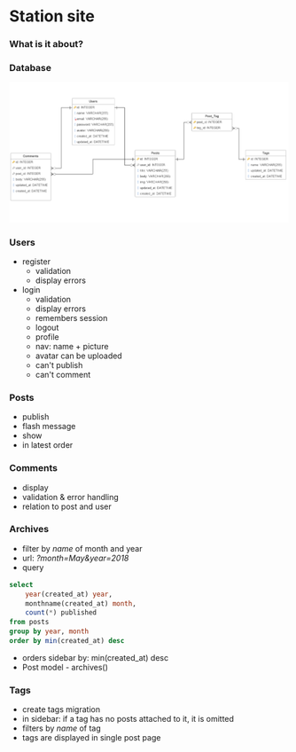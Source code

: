 # Station site

### What is it about?

### Database
![Ops something goofed](/public/images/database.png)

### Users
- register
	+ validation
	+ display errors
- login
	+ validation
	+ display errors
	+ remembers session
	+ logout
	+ profile
	+ nav: name + picture
	+ avatar can be uploaded
	+ can't publish
	+ can't comment

### Posts
+ publish
+ flash message
+ show
+ in latest order

### Comments
- display
- validation & error handling
- relation to post and user

### Archives
- filter by *name* of month and year
- url: *?month=May&year=2018*
- query
~~~~sql
select 
	year(created_at) year,
	monthname(created_at) month,
	count(*) published
from posts
group by year, month
order by min(created_at) desc
~~~~
- orders sidebar by: min(created_at) desc 
- Post model - archives()

### Tags
- create tags migration
- in sidebar: if a tag has no posts attached to it, it is omitted
- filters by *name* of tag
- tags are displayed in single post page
